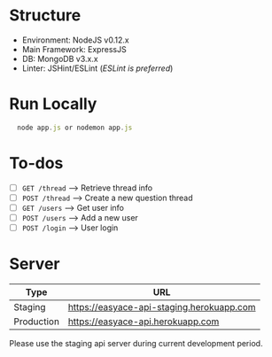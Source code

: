 # Structure
- Environment: NodeJS v0.12.x
- Main Framework: ExpressJS
- DB: MongoDB v3.x.x
- Linter: JSHint/ESLint (*ESLint is preferred*)

# Run Locally
```javascript
  node app.js or nodemon app.js
```

# To-dos
- [ ] `GET /thread` --> Retrieve thread info
- [ ] `POST /thread` --> Create a new question thread
- [ ] `GET /users` --> Get user info
- [ ] `POST /users` --> Add a new user
- [ ] `POST /login` --> User login

# Server

| Type | URL |
|------|-----|
|  Staging | https://easyace-api-staging.herokuapp.com |
| Production | https://easyace-api.herokuapp.com |

Please use the staging api server during current development period.
